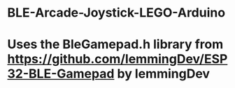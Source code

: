 # BLE-Arcade-Joystick-LEGO-Arduino
# Uses the BleGamepad.h library from https://github.com/lemmingDev/ESP32-BLE-Gamepad by lemmingDev
